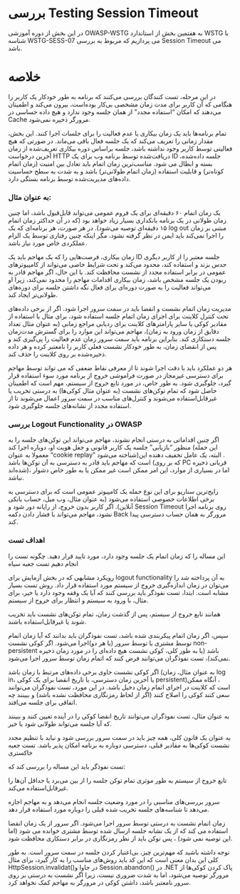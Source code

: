 # بررسی Testing Session Timeout

در این بخش از دوره آموزشی OWASP-WSTG به هفتمین بخش از استاندارد WSTG با شناسه WSTG-SESS-07 می پردازیم که مربوط به بررسی Session Timeout می باشد.

# خلاصه

در این مرحله، تست کنندگان بررسی می‌کنند که برنامه به طور خودکار یک کاربر را هنگامی که آن کاربر برای مدت زمان مشخصی بی‌کار بوده‌است، بیرون می‌کند و اطمینان می‌دهند که امکان “استفاده مجدد” از همان جلسه وجود ندارد و هیچ داده حساسی در Cache مرورگر ذخیره نمی‌شود.

تمام برنامه‌ها باید یک زمان بیکاری یا عدم فعالیت را برای جلسات اجرا کنند. این بخش، مقدار زمانی را تعریف می‌کند که یک جلسه فعال باقی می‌ماند. در صورتی که هیچ فعالیتی توسط کاربر وجود نداشته باشد، جلسه براساس دوره بیکاری تعریف‌شده از زمان آخرین درخواست HTTP دریافت‌شده توسط برنامه وب برای یک ID جلسه داده‌شده، بسته و ابطال می شود. مناسب‌ترین زمان اتمام باید تعادل بین امنیت (‏زمان اتمام کوتاه‌تر)‏ و قابلیت استفاده (‏زمان اتمام طولانی‌تر) ‏باشد و به شدت به سطح حساسیت داده‌های مدیریت‌شده توسط برنامه بستگی دارد.

### به عنوان مثال:

یک زمان اتمام ۶۰ دقیقه‌ای برای یک فروم عمومی می‌تواند قابل‌قبول باشد، اما چنین زمان طولانی در یک برنامه بانکداری بسیار زیاد خواهد بود (‏که در آن حداکثر زمان اتمام ۱۵ دقیقه‌ای توصیه می‌شود)‏. در هر صورت، هر برنامه‌ای که یک log out مبتنی بر زمان را اجرا نمی‌کند باید ایمن در نظر گرفته نشود، مگر اینکه چنین رفتاری توسط یک الزام عملکردی خاص مورد نیاز باشد.

زمان بیکاری، فرصت‌هایی را که یک مهاجم باید یک ID جلسه معتبر را از کاربر دیگری حدس بزند و استفاده کند، محدود می‌کند و تحت شرایط خاصی می‌تواند از کامپیوترهای عمومی در برابر استفاده مجدد از نشست محافظت کند. با این حال، اگر مهاجم قادر به ربودن یک جلسه مشخص باشد، زمان بیکاری اقدامات مهاجم را محدود نمی‌کند، زیرا او می‌تواند فعالیت را به صورت دوره‌ای برای فعال نگه داشتن جلسه برای دوره‌های طولانی‌تر ایجاد کند.

مدیریت زمان اتمام نشست و انقضا باید در سمت سرور اجرا شود. اگر از برخی داده‌های تحت کنترل کلاینت برای اجرای زمان اتمام جلسه استفاده شود، برای مثال با استفاده از مقادیر کوکی یا سایر پارامترهای کلاینت برای ردیابی مراجع زمانی (‏به عنوان مثال تعداد دقایق از زمان ورود به زمان)‏، مهاجم می‌تواند این موارد را برای گسترش مدت‌زمان جلسه دستکاری کند. بنابراین برنامه باید سمت سرور زمان عدم فعالیت را پی‌گیری کند و پس از انقضای زمان، به طور خودکار نشست فعلی کاربر را نامعتبر کرده و هر داده ذخیره‌شده بر روی کلاینت را حذف کند.

هر دو عملکرد باید با دقت اجرا شوند تا از معرفی نقاط ضعفی که می تواند توسط مهاجم برای دسترسی غیرمجاز در صورت فراموشی خروج از برنامه مورد سوء استفاده قرار گیرد، جلوگیری شود. به طور خاص، در مورد تابع خروج از سیستم، مهم است که اطمینان حاصل شود که تمام توکن‌های نشست (‏به عنوان مثال کوکی‌ها)‏ به درستی تخریب یا غیرقابل‌استفاده می‌شوند و کنترل‌های مناسب در سمت سرور اعمال می‌شوند تا از استفاده مجدد از نشانه‌های جلسه جلوگیری شود.

### بررسی Logout Functionality در OWASP

اگر چنین اقداماتی به درستی انجام نشوند، مهاجم می‌تواند این توکن‌های جلسه را به منظور “بازیابی” جلسه یک کاربر قانونی و جعل هویت او، دوباره اجرا کند (‏این حمله معمولا به عنوان “cookie replay” شناخته می‌شود)‏. البته، یک عامل تخفیف دهنده این است که مهاجم باید قادر به دسترسی به آن توکن‌ها باشد (که بر روی PC قربانی ذخیره شده‌اند)، اما در بسیاری از موارد، این امر ممکن است غیر ممکن یا به طور خاص دشوار نباشد.

رایج‌ترین سناریو برای این نوع حمله یک کامپیوتر عمومی است که برای دسترسی به برخی اطلاعات خصوصی استفاده می‌شود (‏به عنوان مثال، وب میل، حساب بانکی آنلاین)‏. اگر کاربر بدون خروج، از رایانه دور شود و Session Timeout روی برنامه اجرا نشود، مهاجم می‌تواند با فشار دادن دکمه Back مرورگر به همان حساب دسترسی پیدا کند.

### اهداف تست

این مساله را که زمان اتمام یک جلسه وجود دارد، مورد تایید قرار دهید.
چگونه تست را انجام دهیم
تست جعبه سیاه

رویکرد مشابهی که در بخش آزمایش برای logout functionality به آن پرداخته شد را می‌توان در زمان اندازه‌گیری خروج از سیستم مورد استفاده قرار داد. روش تست بسیار مشابه است. ابتدا، تست نفوذگر باید بررسی کنند که آیا یک وقفه وجود دارد یا خیر، برای مثال، با ورود به سیستم و انتظار برای خروج از سیستم.

همانند تابع خروج از سیستم، پس از گذشت زمان، تمام توکن‌های نشست باید تخریب شوند یا غیرقابل‌استفاده باشند.

سپس، اگر زمان اتمام پیکربندی شده باشد، تست نفوذگران باید بدانند که آیا زمان اتمام توسط مشتری یا توسط سرور (‏یا هر دو)‏اجرا می‌شود. اگر کوکی نشست non-persistent باشد (‏یا به طور کلی، کوکی نشست هیچ داده‌ای را در مورد زمان ذخیره نمی‌کند)‏، تست نفوذگران می‌توانند فرض کنند که اتمام زمان توسط سرور اجرا می‌شود.

اگر کوکی نشست حاوی برخی داده‌های مرتبط با زمان باشد (‏به عنوان مثال، زمان log in، یا آخرین زمان دسترسی، یا تاریخ انقضا برای یک کوکی persistent)‏، آنگاه ممکن است که کلاینت در اجرای اتمام زمان دخیل باشد. در این مورد، تست نفوذگران می‌توانند سعی کنند کوکی را اصلاح کنند (‏اگر از لحاظ رمزنگاری محافظت نشده باشد)‏ و ببینند چه اتفاقی برای جلسه می‌افتد.

به عنوان مثال، تست نفوذگران می‌توانند تاریخ انقضا کوکی را در آینده تعیین کنند و ببینند که آیا جلسه می‌تواند طولانی شود یا خیر.

به عنوان یک قانون کلی، همه چیز باید در سمت سرور بررسی شود و نباید با تنظیم مجدد نشست کوکی‌ها به مقادیر قبلی، دسترسی دوباره به برنامه امکان پذیر باشد.
تست جعبه خاکستری

تست نفوذگر باید این مساله را بررسی کند که:

تابع خروج از سیستم به طور موثری تمام توکن جلسه را از بین می‌برد یا حداقل آن‌ها را غیرقابل‌استفاده می‌کند.

سرور بررسی‌های مناسبی را در مورد وضعیت جلسه انجام می‌دهد و به مهاجم اجازه می‌دهد تا شناسه‌های جلسه تخریب شده‌ قبلی را دوباره مورد استفاده قرار دهد.

زمان اتمام نشست به درستی توسط سرور اجرا می‌شود. اگر سرور از یک زمان انقضا استفاده می کند که از یک نشانه جلسه ارسال شده توسط مشتری خوانده می شود (اما این توصیه نمی شود) ، پس توکن باید از نظر رمزنگاری در برابر دستکاری محافظت شود.

توجه داشته باشید که مهم‌ترین چیز، بی‌اعتبار کردن جلسه در سمت سرور است. به طور کلی این بدان معنی است که این کد باید روش‌های مناسب را به کار گیرد، برای مثال HttpSession.invalidat()در جاوا و Session.abandon() در .NET
پاک کردن کوکی‌ها از مرورگر توصیه می‌شود، اما به شدت ضروری نیست، زیرا اگر نشست به درستی بر روی سرور نامعتبر باشد، داشتن کوکی در مرورگر به مهاجم کمک نخواهد کرد.
